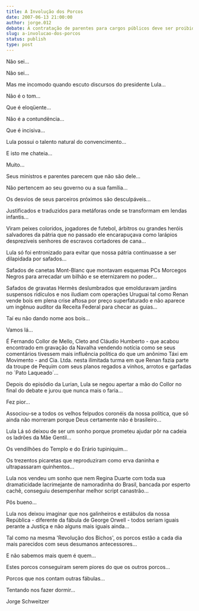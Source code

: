 ```yaml
---
title: A Involução dos Porcos
date: 2007-06-13 21:00:00
author: jorge.012
debate: A contratação de parentes para cargos públicos deve ser proibida?
slug: a-involucao-dos-porcos
status: publish 
type: post
---
```


Não sei...   

  

  

Não sei...   

  

  

Mas me incomodo quando escuto discursos do presidente Lula...   

  

  

Não é o tom...   

  

  

Que é eloqüente...   

  

  

Não é a contundência...   

  

  

Que é incisiva...   

  

  

Lula possui o talento natural do convencimento...   

  

  

E isto me chateia...   

  

  

Muito...   

  

  

Seus ministros e parentes parecem que não são dele...   

  

  

Não pertencem ao seu governo ou a sua família...   

  

  

Os desvios de seus parceiros próximos são desculpáveis...   

  

  

Justificados e traduzidos para metáforas onde se transformam em lendas infantis...   

  

  

Viram peixes coloridos, jogadores de futebol, árbitros ou grandes heróis salvadores da pátria que no passado ele encarapuçava como larápios desprezíveis senhores de escravos cortadores de cana...   

  

  

Lula só foi entronizado para evitar que nossa pátria continuasse a ser dilapidada por safados...   

  

  

Safados de canetas Mont-Blanc que montavam esquemas PCs Morcegos Negros para arrecadar um bilhão e se eternizarem no poder...   

  

  

Safados de gravatas Hermès deslumbrados que emolduravam jardins suspensos ridículos e nos iludiam com operações Uruguai tal como Renan vende bois em plena crise aftosa por preço superfaturado e não aparece um ingênuo auditor da Receita Federal para checar as guias...   

  

  

Taí eu não dando nome aos bois...   

  

  

Vamos lá...   

  

  

É Fernando Collor de Mello, Cleto and Cláudio Humberto - que acabou encontrado em gravação da Navalha vendendo notícia como se seus comentários tivessem mais influência política do que um anônimo Táxi em Movimento - and Cia. Ltda. nesta ilimitada turma em que Renan fazia parte da troupe de Pequim com seus planos regados a vinhos, arrotos e garfadas no ´Pato Laqueado´...  

  

Depois do episódio da Lurian, Lula se negou apertar a mão do Collor no final do debate e jurou que nunca mais o faria...   

  

  

Fez pior...   

  

  

Associou-se a todos os velhos felpudos coronéis da nossa política, que só ainda não morreram porque Deus certamente não é brasileiro...   

  

  

Lula Lá só deixou de ser um sonho porque prometeu ajudar pôr na cadeia os ladrões da Mãe Gentil...   

  

  

Os vendilhões do Templo e do Erário tupiniquim...   

  

  

Os trezentos picaretas que reproduziram como erva daninha e ultrapassaram quinhentos...   

  

  

Lula nos vendeu um sonho que nem Regina Duarte com toda sua dramaticidade lacrimejante de namoradinha do Brasil, bancada por esperto cachê, conseguiu desempenhar melhor script canastrão...   

  

Pôs bueno...   

  

  

Lula nos deixou imaginar que nos galinheiros e estábulos da nossa República - diferente da fábula de George Orwell - todos seriam iguais perante a Justiça e não alguns mais iguais ainda...   

  

  

Tal como na mesma 'Revolução dos Bichos', os porcos estão a cada dia mais parecidos com seus desumanos antecessores...   

  

  

E não sabemos mais quem é quem...   

  

  

Estes porcos conseguiram serem piores do que os outros porcos...   

  

  

Porcos que nos contam outras fábulas...   

  

  

Tentando nos fazer dormir...   

  

  

  

  

  

  

  

  

Jorge Schweitzer   

